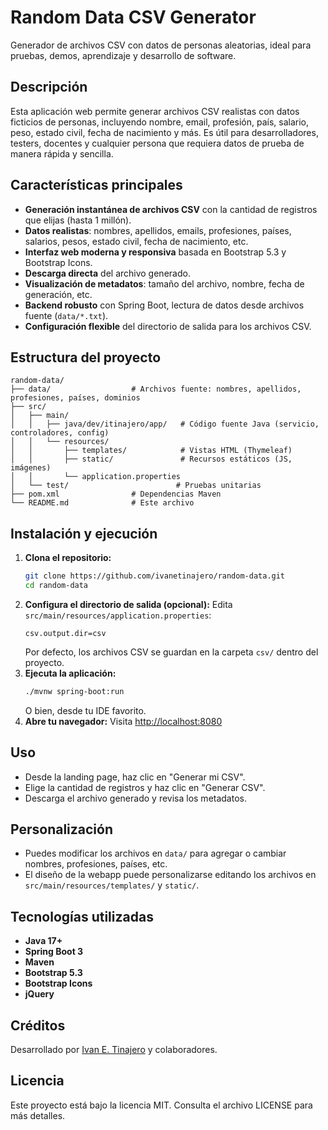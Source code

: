 # Random Data CSV Generator

Generador de archivos CSV con datos de personas aleatorias, ideal para pruebas, demos, aprendizaje y desarrollo de software.

## Descripción

Esta aplicación web permite generar archivos CSV realistas con datos ficticios de personas, incluyendo nombre, email, profesión, país, salario, peso, estado civil, fecha de nacimiento y más. Es útil para desarrolladores, testers, docentes y cualquier persona que requiera datos de prueba de manera rápida y sencilla.

## Características principales

- **Generación instantánea de archivos CSV** con la cantidad de registros que elijas (hasta 1 millón).
- **Datos realistas**: nombres, apellidos, emails, profesiones, países, salarios, pesos, estado civil, fecha de nacimiento, etc.
- **Interfaz web moderna y responsiva** basada en Bootstrap 5.3 y Bootstrap Icons.
- **Descarga directa** del archivo generado.
- **Visualización de metadatos**: tamaño del archivo, nombre, fecha de generación, etc.
- **Backend robusto** con Spring Boot, lectura de datos desde archivos fuente (`data/*.txt`).
- **Configuración flexible** del directorio de salida para los archivos CSV.

## Estructura del proyecto

```
random-data/
├── data/                  # Archivos fuente: nombres, apellidos, profesiones, países, dominios
├── src/
│   ├── main/
│   │   ├── java/dev/itinajero/app/   # Código fuente Java (servicio, controladores, config)
│   │   └── resources/
│   │       ├── templates/            # Vistas HTML (Thymeleaf)
│   │       ├── static/               # Recursos estáticos (JS, imágenes)
│   │       └── application.properties
│   └── test/                        # Pruebas unitarias
├── pom.xml                # Dependencias Maven
└── README.md              # Este archivo
```

## Instalación y ejecución

1. **Clona el repositorio:**
   ```bash
   git clone https://github.com/ivanetinajero/random-data.git
   cd random-data
   ```
2. **Configura el directorio de salida (opcional):**
   Edita `src/main/resources/application.properties`:
   ```properties
   csv.output.dir=csv
   ```
   Por defecto, los archivos CSV se guardan en la carpeta `csv/` dentro del proyecto.
3. **Ejecuta la aplicación:**
   ```bash
   ./mvnw spring-boot:run
   ```
   O bien, desde tu IDE favorito.
4. **Abre tu navegador:**
   Visita [http://localhost:8080](http://localhost:8080)

## Uso

- Desde la landing page, haz clic en "Generar mi CSV".
- Elige la cantidad de registros y haz clic en "Generar CSV".
- Descarga el archivo generado y revisa los metadatos.

## Personalización

- Puedes modificar los archivos en `data/` para agregar o cambiar nombres, profesiones, países, etc.
- El diseño de la webapp puede personalizarse editando los archivos en `src/main/resources/templates/` y `static/`.

## Tecnologías utilizadas

- **Java 17+**
- **Spring Boot 3**
- **Maven**
- **Bootstrap 5.3**
- **Bootstrap Icons**
- **jQuery**

## Créditos

Desarrollado por [Ivan E. Tinajero](https://github.com/ivanetinajero) y colaboradores.

## Licencia

Este proyecto está bajo la licencia MIT. Consulta el archivo LICENSE para más detalles.
